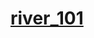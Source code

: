 # [river_101](https://river-101.vercel.app/)

<!-- [pictures](https://www.frostburg.edu/faculty/rkauffman/writings-and-essays/writing-and-essays---swiftwater-rescue.php)


[manual](https://www.frostburg.edu/faculty/rkauffman/_files/images_swr/SWR_Packet1807.pdf)

[force of water](https://rescue3instructors.com/wp-content/uploads/2018/05/Water-and-Flood-Rescue-Manual-v6.1NA-interactive.pdf)!!!! -->